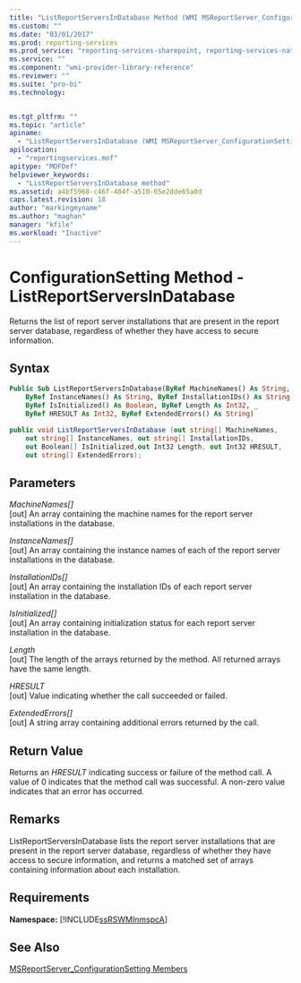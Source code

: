 ```yaml
---
title: "ListReportServersInDatabase Method (WMI MSReportServer_ConfigurationSetting) | Microsoft Docs"
ms.custom: ""
ms.date: "03/01/2017"
ms.prod: reporting-services
ms.prod_service: "reporting-services-sharepoint, reporting-services-native"
ms.service: ""
ms.component: "wmi-provider-library-reference"
ms.reviewer: ""
ms.suite: "pro-bi"
ms.technology: 


ms.tgt_pltfrm: ""
ms.topic: "article"
apiname: 
  - "ListReportServersInDatabase (WMI MSReportServer_ConfigurationSetting Class)"
apilocation: 
  - "reportingservices.mof"
apitype: "MOFDef"
helpviewer_keywords: 
  - "ListReportServersInDatabase method"
ms.assetid: a4bf5968-c46f-484f-a510-65e2dde65a0d
caps.latest.revision: 18
author: "markingmyname"
ms.author: "maghan"
manager: "kfile"
ms.workload: "Inactive"
---
```

# ConfigurationSetting Method - ListReportServersInDatabase
  Returns the list of report server installations that are present in the report server database, regardless of whether they have access to secure information.  
  
## Syntax  
  
```vb  
Public Sub ListReportServersInDatabase(ByRef MachineNames() As String, _  
    ByRef InstanceNames() As String, ByRef InstallationIDs() As String, _  
    ByRef IsInitialized() As Boolean, ByRef Length As Int32, _  
    ByRef HRESULT As Int32, ByRef ExtendedErrors() As String)  
```  
  
```csharp  
public void ListReportServersInDatabase (out string[] MachineNames,   
    out string[] InstanceNames, out string[] InstallationIDs,   
    out Boolean[] IsInitialized,out Int32 Length, out Int32 HRESULT,    
    out string[] ExtendedErrors);  
```  
  
## Parameters  
 *MachineNames[]*  
 [out] An array containing the machine names for the report server installations in the database.  
  
 *InstanceNames[]*  
 [out] An array containing the instance names of each of the report server installations in the database.  
  
 *InstallationIDs[]*  
 [out] An array containing the installation IDs of each report server installation in the database.  
  
 *IsInitialized[]*  
 [out] An array containing initialization status for each report server installation in the database.  
  
 *Length*  
 [out] The length of the arrays returned by the method. All returned arrays have the same length.  
  
 *HRESULT*  
 [out] Value indicating whether the call succeeded or failed.  
  
 *ExtendedErrors[]*  
 [out] A string array containing additional errors returned by the call.  
  
## Return Value  
 Returns an *HRESULT* indicating success or failure of the method call. A value of 0 indicates that the method call was successful. A non-zero value indicates that an error has occurred.  
  
## Remarks  
 ListReportServersInDatabase lists the report server installations that are present in the report server database, regardless of whether they have access to secure information, and returns a matched set of arrays containing information about each installation.  
  
## Requirements  
 **Namespace:** [!INCLUDE[ssRSWMInmspcA](../../includes/ssrswminmspca-md.md)]  
  
## See Also  
 [MSReportServer_ConfigurationSetting Members](../../reporting-services/wmi-provider-library-reference/msreportserver-configurationsetting-members.md)  
  
  
